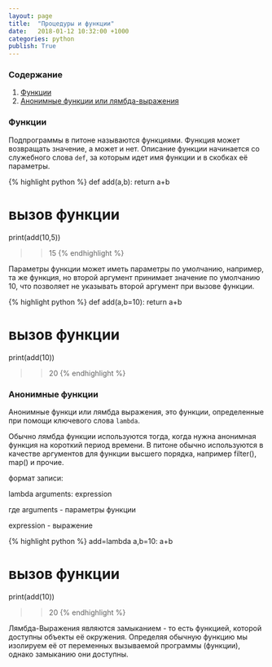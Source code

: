 ```yaml
---
layout: page
title:  "Процедуры и функции"
date:   2018-01-12 10:32:00 +1000
categories: python
publish: True
---
```


### Содержание

1. [Функции](#функции)
2. [Анонимные функции или лямбда-выражения](#анонимные-функции)

### Функции

Подпрограммы в питоне называются функциями. Функция может возвращать значение, а может и нет. Описание функции начинается со служебного слова `def`, за которым идет имя функции и в скобках её параметры.

{% highlight python %}
def add(a,b):
    return a+b


# вызов функции
print(add(10,5))
>> 15
{% endhighlight %}


Параметры функции может иметь параметры по умолчанию, например, та же функция, но второй аргумент принимает значение по умолчанию 10, что позволяет не указывать второй аргумент при вызове функции.

{% highlight python %}
def add(a,b=10):
    return a+b


# вызов функции
print(add(10))
>> 20
{% endhighlight %}

### Анонимные функции

Анонимные функци или лямбда выражения, это функции, определенные при помощи ключевого слова `lambda`.

Обычно лямбда функции используются тогда, когда нужна анонимная функция на короткий период времени. В питоне обычно используются в качестве аргументов для функции высшего порядка, например filter(), map()  и прочие.


формат записи:

lambda arguments: expression

где arguments  - параметры функции

expression - выражение

{% highlight python %}
add=lambda a,b=10: a+b

# вызов функции
print(add(10))
>> 20
{% endhighlight %}

Лямбда-Выражения являются замыканием - то есть функцией, которой доступны объекты её окружения. Определяя обычную функцию мы изолируем её от переменных вызываемой программы (функции), однако замыканию они доступны.
